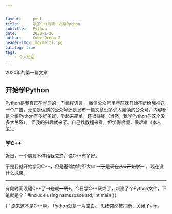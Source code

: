 ```yaml
---


layout:     post
title:      学了C++后第一次写Python
subtitle:   Python
date:       2020-1-20
author:     Code Dream Z
header-img: img/meizi.jpg
catalog: true
tags:
    - 个人想法
---
```


2020年的第一篇文章 

## 开始学Python​
Python是我真正在学习的一门编程语言。
微信公众号半年前就开始不断给我推送一个广告，无论是优质的公众号还是发布一篇文章没多少人阅读的公众号，内容都是介绍Python有多好多好，学起来简单，还很赚钱（当然，我学Python与这个没多大关系）。
但我的兴趣就来了。自己找教程来看，但学得很慢，很艰难（本人笨）。

### 学C++
近日，一个朋友不停给我忽悠，说C++有多好。

于是我就开始学习C++，但是基础学的不大牢 ~~（于是现在从C开始学）~~ ，现在没什么成果。

***
有段时间没碰C++了~~（也就一周）~~，今日学C++厌烦了，新建了个Python文件，下笔就是个
`
#include <iostream>
using namespace std;
int main(){

}
`
原来这不是C++啊。
Python就是一片空白。
思绪突然被打断，关闭了vim。